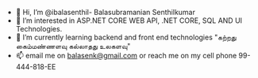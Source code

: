 - 👋 Hi, I’m @ibalasenthil- Balasubramanian Senthilkumar
- 👀 I’m interested in ASP.NET CORE WEB API, .NET CORE, SQL AND UI Technologies. 
- 🌱 I’m currently learning backend and front end technologies "கற்றது கைம்மண்ணளவு கல்லாதது உலகளவு" 
- 📫 email me on balasenk@gmail.com or reach me on my cell phone 99-444-818-EE

<!---
ibalasenthil/ibalasenthil is a ✨ special ✨ repository because its `README.md` (this file) appears on your GitHub profile.
You can click the Preview link to take a look at your changes.
--->
